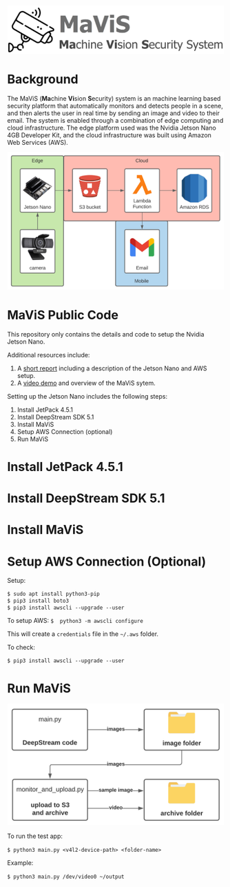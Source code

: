 ![](/media/mavis_logo.png)

# Background

The MaViS (**Ma**chine **Vi**sion **S**ecurity) system is an machine learning based security platform that automatically monitors and detects people in a scene, and then alerts the user in real time by sending an image and video to their email. The system is enabled through a combination of edge computing and cloud infrastructure. The edge platform used was the Nvidia Jetson Nano 4GB Developer Kit, and the cloud infrastructure was built using Amazon Web Services (AWS).

<img src="/media/overview.png" width=600>

# MaViS Public Code

This repository only contains the details and code to setup the Nvidia Jetson Nano.

Additional resources include:
1. A [short report]() including a description of the Jetson Nano and AWS setup.
2. A [video demo]() and overview of the MaViS sytem.

Setting up the Jetson Nano includes the following steps:
1. Install JetPack 4.5.1
2. Install DeepStream SDK 5.1
3. Install MaViS
4. Setup AWS Connection (optional)
5. Run MaViS

# Install JetPack 4.5.1

# Install DeepStream SDK 5.1

# Install MaViS

# Setup AWS Connection (Optional)


Setup:

```
$ sudo apt install python3-pip
$ pip3 install boto3
$ pip3 install awscli --upgrade --user
```


To setup AWS:
`$  python3 -m awscli configure`

This will create a `credentials` file in the `~/.aws` folder.


To check:

```
$ pip3 install awscli --upgrade --user
```

# Run MaViS

<img src="/media/jetson_code.png" width=600>

To run the test app:

`$ python3 main.py <v4l2-device-path> <folder-name>`

Example:

`$ python3 main.py /dev/video0 ~/output`
